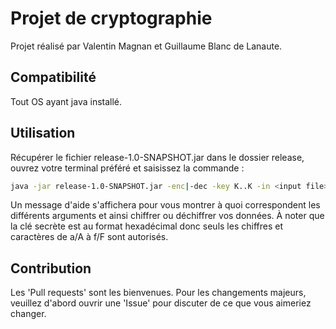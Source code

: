 # Projet de cryptographie

Projet réalisé par Valentin Magnan et Guillaume Blanc de Lanaute.

## Compatibilité

Tout OS ayant java installé.

## Utilisation

Récupérer le fichier release-1.0-SNAPSHOT.jar dans le dossier release, ouvrez votre terminal préféré et saisissez la commande :
```bash
java -jar release-1.0-SNAPSHOT.jar -enc|-dec -key K..K -in <input file> -out <output file>
```
Un message d'aide s'affichera pour vous montrer à quoi correspondent les différents arguments et ainsi chiffrer ou déchiffrer vos données.
À noter que la clé secrète est au format hexadécimal donc seuls les chiffres et caractères de a/A à f/F sont autorisés.

## Contribution

Les 'Pull requests' sont les bienvenues. Pour les changements majeurs, veuillez d'abord ouvrir une 'Issue' pour discuter de ce que vous aimeriez changer.